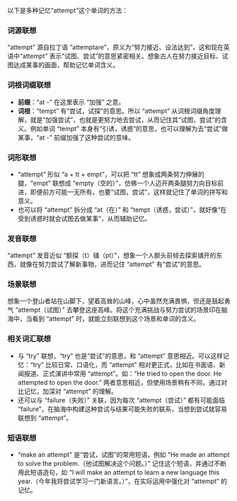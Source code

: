 以下是多种记忆“attempt”这个单词的方法：

### 词源联想
“attempt” 源自拉丁语 “attemptare”，原义为“努力接近、设法达到”，这和现在英语中“attempt” 表示“试图、尝试”的意思紧密相关。想象古人在努力接近目标、试图达成某事的画面，帮助记忆单词含义。

### 词根词缀联想
- **前缀**：“at -” 在这里表示 “加强” 之意。
- **词根**：“tempt” 有“尝试，试探”的意思。所以 “attempt” 从词根词缀角度理解，就是“加强尝试”，也就是更努力地去尝试，从而记住其“试图，尝试”的含义。例如单词 “tempt” 本身有“引诱，诱惑”的意思，也可以理解为去“尝试”做某事，“at -” 前缀加强了这种尝试的意味。 

### 词形联想
- “attempt” 形似 “a + tt + empt”，可以把 “tt” 想象成两条努力伸展的腿，“empt” 联想成 “empty（空的）”，仿佛一个人迈开两条腿努力向目标前进，即便前方可能一无所有，也要“试图，尝试”，这样就记住了单词的拼写和意义。 
- 也可以将 “attempt” 拆分成 “at（在）” 和 “tempt（诱惑，尝试）”，就好像“在受到诱惑时就会试图去做某事”，从而辅助记忆。 

### 发音联想
“attempt” 发音近似 “额探（t）铺（pt）”，想象一个人额头前倾去探索铺开的东西，就像在努力尝试了解新事物，进而记住 “attempt” 有“尝试”的意思。

### 场景联想
想象一个登山者站在山脚下，望着高耸的山峰，心中虽然充满畏惧，但还是鼓起勇气 “attempt（试图）” 去攀登这座高峰。将这个充满挑战与努力尝试的场景印在脑海中，当看到 “attempt” 时，就能立刻联想到这个场景和单词的含义。

### 相关词汇联想
- 与 “try” 联想，“try” 也是“尝试”的意思，和 “attempt” 意思相近。可以这样记忆：“try” 比较日常、口语化，而 “attempt” 相对更正式，比如在书面语、新闻报道、正式演讲中常用 “attempt”。如：“He tried to open the door. He attempted to open the door.” 两者意思相近，但使用场景稍有不同，通过对比记忆，加深对 “attempt” 的理解。
- 还可以与 “failure（失败）” 关联，因为每次 “attempt（尝试）” 都有可能面临 “failure”，在脑海中构建这种尝试与结果可能失败的联系，当想到尝试就容易联想到 “attempt”。

### 短语联想
- “make an attempt” 是“尝试，试图”的常用短语，例如 “He made an attempt to solve the problem.（他试图解决这个问题。）” 记住这个短语，并通过不断用此短语造句，如 “I will make an attempt to learn a new language this year.（今年我将尝试学习一门新语言。）”，在实际运用中强化对 “attempt” 的记忆。 